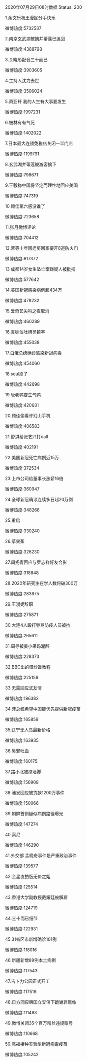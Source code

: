 2020年07月29日08时数据
Status: 200

1.余文乐祝王漫妮分手快乐

微博热度:5732537

2.南京玄武湖被摘并蒂莲已追回

微博热度:4388798

3.关晓彤配音三十而已

微博热度:3903605

4.主持人沈力去世

微博热度:3506024

5.萧亚轩 我的人生有大事要发生

微博热度:1997231

6.被林有有气死

微博热度:1402022

7.日本最大连锁免税店关闭一半门店

微博热度:1199791

8.玄武湖并蒂莲被游客摘下

微博热度:798671

9.王毅称中国将坚定而理性地回应美国

微博热度:747319

10.顾佳第六感没谁了

微博热度:723658

11.张月微博评论

微博热度:704412

12.苦等十年回迁房回家要开8道防火门

微博热度:617372

13.成都14岁女生坠亡案嫌疑人被批捕

微博热度:577642

14.美国新冠感染病例超434万

微博热度:478232

15.爱奇艺尖叫之夜取消

微博热度:460289

16.袁咏仪吐槽吴镇宇

微博热度:455038

17.白俄总统确诊感染新冠病毒

微博热度:454060

18.soul崩了

微博热度:442698

19.唐老鸭变生气鸭

微博热度:420631

20.顾佳偷看许幻山手机

微博热度:406583

21.舒淇给张艺兴打call

微博热度:402191

22.美国新冠死亡病例近15万

微博热度:372534

23.上市公司给董事长涨薪16倍

微博热度:360947

24.全球新冠确诊连续多日超20万例

微博热度:348268

25.重启

微博热度:330240

26.苹果蕉

微博热度:326230

27.周扬青回应与罗志祥好友合影

微博热度:318848

28.2020年研究生在学人数将破300万

微博热度:283875

29.王漫妮辞职

微博热度:275871

30.大连4人殴打辱骂防疫人员被拘

微博热度:265611

31.周寻被姜小果妈灌醉

微博热度:228373

32.BBC出的蛋炒饭教程

微博热度:225156

33.无需回应式友情

微博热度:196382

34.菲总统希望中国能优先提供新冠疫苗

微博热度:165859

35.辽宁无人岛最新价格

微博热度:163935

36.吴邪吐血

微博热度:160175

37.路小北被挖墙脚

微博热度:156909

38.浦发回应被贷款1200万事件

微博热度:150066

39.朝鲜首例疑似病例路径曝光

微博热度:147274

40.索尼

微博热度:146290

41.外交部 孟晚舟事件是严重政治事件

微博热度:139577

42.金星直拍版无价之姐

微博热度:125514

43.香港大学副教授戴耀廷被解雇

微博热度:124719

44.三十而已细节

微博热度:122931

45.31省区市新增确诊101例

微博热度:118016

46.新疆新增89例本土病例

微博热度:117543

47.吉卜力公园正式开工

微博热度:117516

48.日方回应韩国立安倍下跪谢罪雕像

微博热度:111463

49.微博关闭35个百万粉丝违规账号

微博热度:110668

50.高福接种实验型新冠病毒疫苗

微博热度:105242

